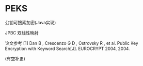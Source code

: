 # PEKS
公钥可搜索加密(Java实现)

JPBC 双线性映射

论文参考
[1] Dan B ,  Crescenzo G D ,  Ostrovsky R , et al. Public Key Encryption with Keyword Search[J]. EUROCRYPT 2004, 2004.

(有空补更)
